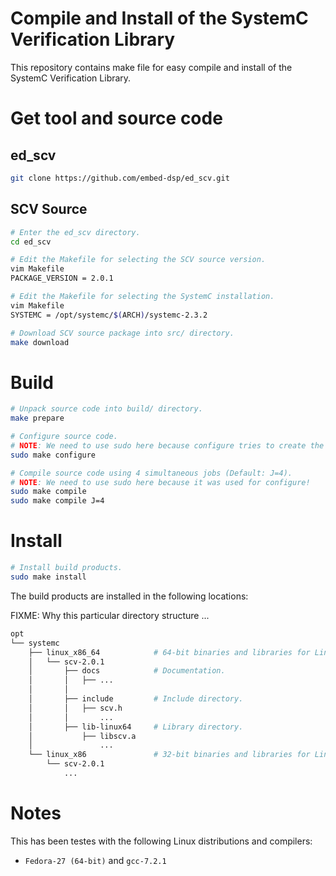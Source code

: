 
Compile and Install of the SystemC Verification Library
=======================================================

This repository contains make file for easy compile and install of the SystemC Verification Library.

Get tool and source code
========================

## ed_scv
```bash
git clone https://github.com/embed-dsp/ed_scv.git
```

## SCV Source
```bash
# Enter the ed_scv directory.
cd ed_scv

# Edit the Makefile for selecting the SCV source version.
vim Makefile
PACKAGE_VERSION = 2.0.1

# Edit the Makefile for selecting the SystemC installation.
vim Makefile
SYSTEMC = /opt/systemc/$(ARCH)/systemc-2.3.2

# Download SCV source package into src/ directory.
make download
```

Build
=====
```bash
# Unpack source code into build/ directory.
make prepare

# Configure source code.
# NOTE: We need to use sudo here because configure tries to create the $(PREFIX) directory!
sudo make configure

# Compile source code using 4 simultaneous jobs (Default: J=4).
# NOTE: We need to use sudo here because it was used for configure!
sudo make compile
sudo make compile J=4
```

Install
=======
```bash
# Install build products.
sudo make install
```

The build products are installed in the following locations:

FIXME: Why this particular directory structure ...
```bash
opt
└── systemc
    ├── linux_x86_64            # 64-bit binaries and libraries for Linux
    │   └── scv-2.0.1
    │       ├── docs            # Documentation.
    │       │   ├── ...
    │       │
    │       ├── include         # Include directory.
    │       │   ├── scv.h
    │       │       ...
    │       ├── lib-linux64     # Library directory.
    │           ├── libscv.a
    │               ...
    └── linux_x86               # 32-bit binaries and libraries for Linux
        └── scv-2.0.1
            ...
```

Notes
=====

This has been testes with the following Linux distributions and compilers:
* `Fedora-27 (64-bit)` and `gcc-7.2.1`
